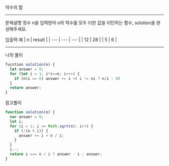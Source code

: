약수의 합

---

문제설명
정수 n을 입력받아 n의 약수를 모두 더한 값을 리턴하는 함수, solution을 완성해주세요.

입출력 예
| n | result |
| --- | --- | --- |
| 12 | 28 |
| 5 | 6 |

---

나의 풀이

```javascript
fucntion solution(n) {
  let answer = 0;
  for (let i = 1; i*i<=n; i++>) {
    if (n%i == 0) answer += i +( i != ni ? n/i : 0)
  }
  return answer;
}
```

참고풀이

```javascript
function solution(n) {
  var answer = 0;
  let i;
  for (i = 1; i <= Math.sqrt(n); i++) {
    if (!(n % i)) {
      answer += i + n / i;
    }
  }
  i--;
  return i === n / i ? answer - i : answer;
}
```
